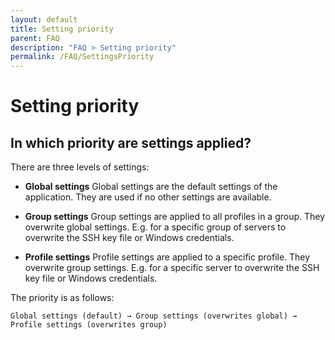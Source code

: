 ```yaml
---
layout: default
title: Setting priority
parent: FAQ
description: "FAQ > Setting priority"
permalink: /FAQ/SettingsPriority
---
```


# Setting priority

## In which priority are settings applied?

There are three levels of settings:

- **Global settings**
  Global settings are the default settings of the application. They are used if no other settings are available.

- **Group settings**
  Group settings are applied to all profiles in a group. They overwrite global settings. E.g. for a specific group of servers to overwrite the SSH key file or Windows credentials.

- **Profile settings**
  Profile settings are applied to a specific profile. They overwrite group settings. E.g. for a specific server to overwrite the SSH key file or Windows credentials.


The priority is as follows:

`Global settings (default) → Group settings (overwrites global) → Profile settings (overwrites group)`
